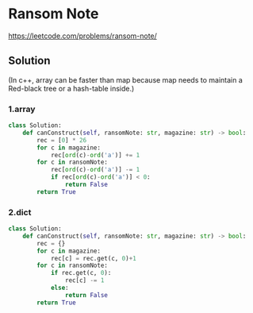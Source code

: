 # Ransom Note

https://leetcode.com/problems/ransom-note/

## Solution

(In c++, array can be faster than map because map needs to maintain a Red-black tree or a hash-table inside.)

### 1.array
```python
class Solution:
    def canConstruct(self, ransomNote: str, magazine: str) -> bool:
        rec = [0] * 26
        for c in magazine:
            rec[ord(c)-ord('a')] += 1
        for c in ransomNote:
            rec[ord(c)-ord('a')] -= 1
            if rec[ord(c)-ord('a')] < 0:
                return False
        return True
```

### 2.dict
```python
class Solution:
    def canConstruct(self, ransomNote: str, magazine: str) -> bool:
        rec = {}
        for c in magazine:
            rec[c] = rec.get(c, 0)+1
        for c in ransomNote:
            if rec.get(c, 0):
                rec[c] -= 1
            else:
                return False
        return True
```